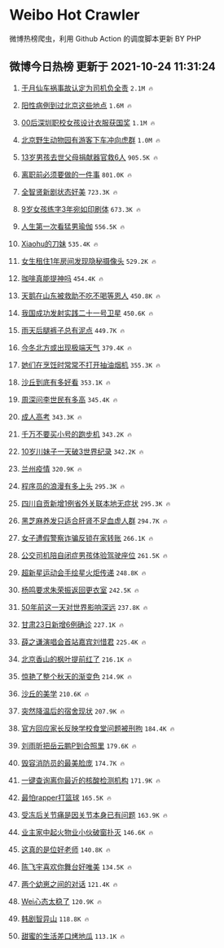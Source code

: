 # Weibo Hot Crawler 



微博热榜爬虫，利用 Github Action 的调度脚本更新 BY PHP 


## 微博今日热榜 更新于 2021-10-24 11:31:24 
1. [于月仙车祸事故认定为司机负全责](https://s.weibo.com/weibo?q=%23%E4%BA%8E%E6%9C%88%E4%BB%99%E8%BD%A6%E7%A5%B8%E4%BA%8B%E6%95%85%E8%AE%A4%E5%AE%9A%E4%B8%BA%E5%8F%B8%E6%9C%BA%E8%B4%9F%E5%85%A8%E8%B4%A3%23&Refer=top) `2.1M 🔥` 

1. [阳性病例到过北京这些地点](https://s.weibo.com/weibo?q=%23%E9%98%B3%E6%80%A7%E7%97%85%E4%BE%8B%E5%88%B0%E8%BF%87%E5%8C%97%E4%BA%AC%E8%BF%99%E4%BA%9B%E5%9C%B0%E7%82%B9%23&Refer=top) `1.6M 🔥` 

1. [00后深圳职校女孩设计衣服获国奖](https://s.weibo.com/weibo?q=%2300%E5%90%8E%E6%B7%B1%E5%9C%B3%E8%81%8C%E6%A0%A1%E5%A5%B3%E5%AD%A9%E8%AE%BE%E8%AE%A1%E8%A1%A3%E6%9C%8D%E8%8E%B7%E5%9B%BD%E5%A5%96%23&Refer=top) `1.1M 🔥` 

1. [北京野生动物园有游客下车冲向虎群](https://s.weibo.com/weibo?q=%23%E5%8C%97%E4%BA%AC%E9%87%8E%E7%94%9F%E5%8A%A8%E7%89%A9%E5%9B%AD%E6%9C%89%E6%B8%B8%E5%AE%A2%E4%B8%8B%E8%BD%A6%E5%86%B2%E5%90%91%E8%99%8E%E7%BE%A4%23&Refer=top) `1.0M 🔥` 

1. [13岁男孩去世父母捐献器官救6人](https://s.weibo.com/weibo?q=%2313%E5%B2%81%E7%94%B7%E5%AD%A9%E5%8E%BB%E4%B8%96%E7%88%B6%E6%AF%8D%E6%8D%90%E7%8C%AE%E5%99%A8%E5%AE%98%E6%95%916%E4%BA%BA%23&Refer=top) `905.5K 🔥` 

1. [离职前必须要做的一件事](https://s.weibo.com/weibo?q=%23%E7%A6%BB%E8%81%8C%E5%89%8D%E5%BF%85%E9%A1%BB%E8%A6%81%E5%81%9A%E7%9A%84%E4%B8%80%E4%BB%B6%E4%BA%8B%23&Refer=top) `801.0K 🔥` 

1. [全智贤新剧状态好美](https://s.weibo.com/weibo?q=%23%E5%85%A8%E6%99%BA%E8%B4%A4%E6%96%B0%E5%89%A7%E7%8A%B6%E6%80%81%E5%A5%BD%E7%BE%8E%23&Refer=top) `723.3K 🔥` 

1. [9岁女孩练字3年宛如印刷体](https://s.weibo.com/weibo?q=%239%E5%B2%81%E5%A5%B3%E5%AD%A9%E7%BB%83%E5%AD%973%E5%B9%B4%E5%AE%9B%E5%A6%82%E5%8D%B0%E5%88%B7%E4%BD%93%23&Refer=top) `673.3K 🔥` 

1. [人生第一次看猛男瑜伽](https://s.weibo.com/weibo?q=%23%E4%BA%BA%E7%94%9F%E7%AC%AC%E4%B8%80%E6%AC%A1%E7%9C%8B%E7%8C%9B%E7%94%B7%E7%91%9C%E4%BC%BD%23&Refer=top) `556.5K 🔥` 

1. [Xiaohu的刀妹](https://s.weibo.com/weibo?q=%23Xiaohu%E7%9A%84%E5%88%80%E5%A6%B9%23&Refer=top) `535.4K 🔥` 

1. [女生租住1年房间发现隐秘摄像头](https://s.weibo.com/weibo?q=%23%E5%A5%B3%E7%94%9F%E7%A7%9F%E4%BD%8F1%E5%B9%B4%E6%88%BF%E9%97%B4%E5%8F%91%E7%8E%B0%E9%9A%90%E7%A7%98%E6%91%84%E5%83%8F%E5%A4%B4%23&Refer=top) `529.2K 🔥` 

1. [咖啡真能提神吗](https://s.weibo.com/weibo?q=%23%E5%92%96%E5%95%A1%E7%9C%9F%E8%83%BD%E6%8F%90%E7%A5%9E%E5%90%97%23&Refer=top) `454.4K 🔥` 

1. [天鹅在山东被救助不吃不喝等恩人](https://s.weibo.com/weibo?q=%23%E5%A4%A9%E9%B9%85%E5%9C%A8%E5%B1%B1%E4%B8%9C%E8%A2%AB%E6%95%91%E5%8A%A9%E4%B8%8D%E5%90%83%E4%B8%8D%E5%96%9D%E7%AD%89%E6%81%A9%E4%BA%BA%23&Refer=top) `450.8K 🔥` 

1. [我国成功发射实践二十一号卫星](https://s.weibo.com/weibo?q=%23%E6%88%91%E5%9B%BD%E6%88%90%E5%8A%9F%E5%8F%91%E5%B0%84%E5%AE%9E%E8%B7%B5%E4%BA%8C%E5%8D%81%E4%B8%80%E5%8F%B7%E5%8D%AB%E6%98%9F%23&Refer=top) `450.6K 🔥` 

1. [雨天后腿裤子总有泥点](https://s.weibo.com/weibo?q=%23%E9%9B%A8%E5%A4%A9%E5%90%8E%E8%85%BF%E8%A3%A4%E5%AD%90%E6%80%BB%E6%9C%89%E6%B3%A5%E7%82%B9%23&Refer=top) `449.7K 🔥` 

1. [今冬北方或出现极端天气](https://s.weibo.com/weibo?q=%23%E4%BB%8A%E5%86%AC%E5%8C%97%E6%96%B9%E6%88%96%E5%87%BA%E7%8E%B0%E6%9E%81%E7%AB%AF%E5%A4%A9%E6%B0%94%23&Refer=top) `379.4K 🔥` 

1. [她们在烹饪时常常不打开抽油烟机](https://s.weibo.com/weibo?q=%E5%A5%B9%E4%BB%AC%E5%9C%A8%E7%83%B9%E9%A5%AA%E6%97%B6%E5%B8%B8%E5%B8%B8%E4%B8%8D%E6%89%93%E5%BC%80%E6%8A%BD%E6%B2%B9%E7%83%9F%E6%9C%BA&Refer=top) `355.3K 🔥` 

1. [沙丘到底有多好看](https://s.weibo.com/weibo?q=%23%E6%B2%99%E4%B8%98%E5%88%B0%E5%BA%95%E6%9C%89%E5%A4%9A%E5%A5%BD%E7%9C%8B%23&Refer=top) `353.1K 🔥` 

1. [周深问李世民有多高](https://s.weibo.com/weibo?q=%23%E5%91%A8%E6%B7%B1%E9%97%AE%E6%9D%8E%E4%B8%96%E6%B0%91%E6%9C%89%E5%A4%9A%E9%AB%98%23&Refer=top) `345.4K 🔥` 

1. [成人高考](https://s.weibo.com/weibo?q=%23%E6%88%90%E4%BA%BA%E9%AB%98%E8%80%83%23&Refer=top) `343.3K 🔥` 

1. [千万不要买小号的跑步机](https://s.weibo.com/weibo?q=%23%E5%8D%83%E4%B8%87%E4%B8%8D%E8%A6%81%E4%B9%B0%E5%B0%8F%E5%8F%B7%E7%9A%84%E8%B7%91%E6%AD%A5%E6%9C%BA%23&Refer=top) `343.2K 🔥` 

1. [10岁川妹子一天破3世界纪录](https://s.weibo.com/weibo?q=%2310%E5%B2%81%E5%B7%9D%E5%A6%B9%E5%AD%90%E4%B8%80%E5%A4%A9%E7%A0%B43%E4%B8%96%E7%95%8C%E7%BA%AA%E5%BD%95%23&Refer=top) `342.2K 🔥` 

1. [兰州疫情](https://s.weibo.com/weibo?q=%23%E5%85%B0%E5%B7%9E%E7%96%AB%E6%83%85%23&Refer=top) `320.9K 🔥` 

1. [程序员的浪漫有多上头](https://s.weibo.com/weibo?q=%23%E7%A8%8B%E5%BA%8F%E5%91%98%E7%9A%84%E6%B5%AA%E6%BC%AB%E6%9C%89%E5%A4%9A%E4%B8%8A%E5%A4%B4%23&Refer=top) `295.3K 🔥` 

1. [四川自贡新增1例省外关联本地无症状](https://s.weibo.com/weibo?q=%23%E5%9B%9B%E5%B7%9D%E8%87%AA%E8%B4%A1%E6%96%B0%E5%A2%9E1%E4%BE%8B%E7%9C%81%E5%A4%96%E5%85%B3%E8%81%94%E6%9C%AC%E5%9C%B0%E6%97%A0%E7%97%87%E7%8A%B6%23&Refer=top) `295.3K 🔥` 

1. [黑芝麻养发只适合肝肾不足血虚人群](https://s.weibo.com/weibo?q=%23%E9%BB%91%E8%8A%9D%E9%BA%BB%E5%85%BB%E5%8F%91%E5%8F%AA%E9%80%82%E5%90%88%E8%82%9D%E8%82%BE%E4%B8%8D%E8%B6%B3%E8%A1%80%E8%99%9A%E4%BA%BA%E7%BE%A4%23&Refer=top) `294.7K 🔥` 

1. [女子遭假警察诈骗反锁在家转账](https://s.weibo.com/weibo?q=%23%E5%A5%B3%E5%AD%90%E9%81%AD%E5%81%87%E8%AD%A6%E5%AF%9F%E8%AF%88%E9%AA%97%E5%8F%8D%E9%94%81%E5%9C%A8%E5%AE%B6%E8%BD%AC%E8%B4%A6%23&Refer=top) `266.1K 🔥` 

1. [公交司机陪自闭症男孩体验驾驶座位](https://s.weibo.com/weibo?q=%23%E5%85%AC%E4%BA%A4%E5%8F%B8%E6%9C%BA%E9%99%AA%E8%87%AA%E9%97%AD%E7%97%87%E7%94%B7%E5%AD%A9%E4%BD%93%E9%AA%8C%E9%A9%BE%E9%A9%B6%E5%BA%A7%E4%BD%8D%23&Refer=top) `261.5K 🔥` 

1. [超新星运动会手绘星火炬传递](https://s.weibo.com/weibo?q=%23%E8%B6%85%E6%96%B0%E6%98%9F%E8%BF%90%E5%8A%A8%E4%BC%9A%E6%89%8B%E7%BB%98%E6%98%9F%E7%81%AB%E7%82%AC%E4%BC%A0%E9%80%92%23&Refer=top) `248.8K 🔥` 

1. [杨鸣要求朱荣振返回更衣室](https://s.weibo.com/weibo?q=%23%E6%9D%A8%E9%B8%A3%E8%A6%81%E6%B1%82%E6%9C%B1%E8%8D%A3%E6%8C%AF%E8%BF%94%E5%9B%9E%E6%9B%B4%E8%A1%A3%E5%AE%A4%23&Refer=top) `242.5K 🔥` 

1. [50年前这一天对世界影响深远](https://s.weibo.com/weibo?q=%2350%E5%B9%B4%E5%89%8D%E8%BF%99%E4%B8%80%E5%A4%A9%E5%AF%B9%E4%B8%96%E7%95%8C%E5%BD%B1%E5%93%8D%E6%B7%B1%E8%BF%9C%23&Refer=top) `237.8K 🔥` 

1. [甘肃23日新增6例确诊](https://s.weibo.com/weibo?q=%23%E7%94%98%E8%82%8323%E6%97%A5%E6%96%B0%E5%A2%9E6%E4%BE%8B%E7%A1%AE%E8%AF%8A%23&Refer=top) `227.1K 🔥` 

1. [薛之谦演唱会首站嘉宾刘惜君](https://s.weibo.com/weibo?q=%23%E8%96%9B%E4%B9%8B%E8%B0%A6%E6%BC%94%E5%94%B1%E4%BC%9A%E9%A6%96%E7%AB%99%E5%98%89%E5%AE%BE%E5%88%98%E6%83%9C%E5%90%9B%23&Refer=top) `225.4K 🔥` 

1. [北京香山的枫叶提前红了](https://s.weibo.com/weibo?q=%23%E5%8C%97%E4%BA%AC%E9%A6%99%E5%B1%B1%E7%9A%84%E6%9E%AB%E5%8F%B6%E6%8F%90%E5%89%8D%E7%BA%A2%E4%BA%86%23&Refer=top) `216.1K 🔥` 

1. [惊艳了整个秋天的渐变色](https://s.weibo.com/weibo?q=%23%E6%83%8A%E8%89%B3%E4%BA%86%E6%95%B4%E4%B8%AA%E7%A7%8B%E5%A4%A9%E7%9A%84%E6%B8%90%E5%8F%98%E8%89%B2%23&Refer=top) `214.9K 🔥` 

1. [沙丘的美学](https://s.weibo.com/weibo?q=%23%E6%B2%99%E4%B8%98%E7%9A%84%E7%BE%8E%E5%AD%A6%23&Refer=top) `210.6K 🔥` 

1. [突然降温后的宿舍现状](https://s.weibo.com/weibo?q=%23%E7%AA%81%E7%84%B6%E9%99%8D%E6%B8%A9%E5%90%8E%E7%9A%84%E5%AE%BF%E8%88%8D%E7%8E%B0%E7%8A%B6%23&Refer=top) `207.9K 🔥` 

1. [官方回应家长反映学校食堂问题被刑拘](https://s.weibo.com/weibo?q=%23%E5%AE%98%E6%96%B9%E5%9B%9E%E5%BA%94%E5%AE%B6%E9%95%BF%E5%8F%8D%E6%98%A0%E5%AD%A6%E6%A0%A1%E9%A3%9F%E5%A0%82%E9%97%AE%E9%A2%98%E8%A2%AB%E5%88%91%E6%8B%98%23&Refer=top) `184.4K 🔥` 

1. [刘雨昕把岳云鹏P到合照里](https://s.weibo.com/weibo?q=%23%E5%88%98%E9%9B%A8%E6%98%95%E6%8A%8A%E5%B2%B3%E4%BA%91%E9%B9%8FP%E5%88%B0%E5%90%88%E7%85%A7%E9%87%8C%23&Refer=top) `179.6K 🔥` 

1. [毁容消防员的最美脸庞](https://s.weibo.com/weibo?q=%23%E6%AF%81%E5%AE%B9%E6%B6%88%E9%98%B2%E5%91%98%E7%9A%84%E6%9C%80%E7%BE%8E%E8%84%B8%E5%BA%9E%23&Refer=top) `174.7K 🔥` 

1. [一键查询离你最近的核酸检测机构](https://s.weibo.com/weibo?q=%23%E4%B8%80%E9%94%AE%E6%9F%A5%E8%AF%A2%E7%A6%BB%E4%BD%A0%E6%9C%80%E8%BF%91%E7%9A%84%E6%A0%B8%E9%85%B8%E6%A3%80%E6%B5%8B%E6%9C%BA%E6%9E%84%23&Refer=top) `171.9K 🔥` 

1. [最怕rapper打篮球](https://s.weibo.com/weibo?q=%23%E6%9C%80%E6%80%95rapper%E6%89%93%E7%AF%AE%E7%90%83%23&Refer=top) `165.5K 🔥` 

1. [受冻后关节痛是因关节本身已有问题](https://s.weibo.com/weibo?q=%23%E5%8F%97%E5%86%BB%E5%90%8E%E5%85%B3%E8%8A%82%E7%97%9B%E6%98%AF%E5%9B%A0%E5%85%B3%E8%8A%82%E6%9C%AC%E8%BA%AB%E5%B7%B2%E6%9C%89%E9%97%AE%E9%A2%98%23&Refer=top) `163.9K 🔥` 

1. [业主家中起火物业小伙破窗扑灭](https://s.weibo.com/weibo?q=%23%E4%B8%9A%E4%B8%BB%E5%AE%B6%E4%B8%AD%E8%B5%B7%E7%81%AB%E7%89%A9%E4%B8%9A%E5%B0%8F%E4%BC%99%E7%A0%B4%E7%AA%97%E6%89%91%E7%81%AD%23&Refer=top) `146.6K 🔥` 

1. [这真的是位好老师](https://s.weibo.com/weibo?q=%23%E8%BF%99%E7%9C%9F%E7%9A%84%E6%98%AF%E4%BD%8D%E5%A5%BD%E8%80%81%E5%B8%88%23&Refer=top) `140.8K 🔥` 

1. [陈飞宇喜欢你舞台好唯美](https://s.weibo.com/weibo?q=%23%E9%99%88%E9%A3%9E%E5%AE%87%E5%96%9C%E6%AC%A2%E4%BD%A0%E8%88%9E%E5%8F%B0%E5%A5%BD%E5%94%AF%E7%BE%8E%23&Refer=top) `134.5K 🔥` 

1. [两个幼崽之间的对话](https://s.weibo.com/weibo?q=%23%E4%B8%A4%E4%B8%AA%E5%B9%BC%E5%B4%BD%E4%B9%8B%E9%97%B4%E7%9A%84%E5%AF%B9%E8%AF%9D%23&Refer=top) `121.4K 🔥` 

1. [Wei心态太稳了](https://s.weibo.com/weibo?q=%23Wei%E5%BF%83%E6%80%81%E5%A4%AA%E7%A8%B3%E4%BA%86%23&Refer=top) `120.9K 🔥` 

1. [韩剧智异山](https://s.weibo.com/weibo?q=%23%E9%9F%A9%E5%89%A7%E6%99%BA%E5%BC%82%E5%B1%B1%23&Refer=top) `118.8K 🔥` 

1. [甜蜜的生活差口烤地瓜](https://s.weibo.com/weibo?q=%23%E7%94%9C%E8%9C%9C%E7%9A%84%E7%94%9F%E6%B4%BB%E5%B7%AE%E5%8F%A3%E7%83%A4%E5%9C%B0%E7%93%9C%23&Refer=top) `113.1K 🔥` 

